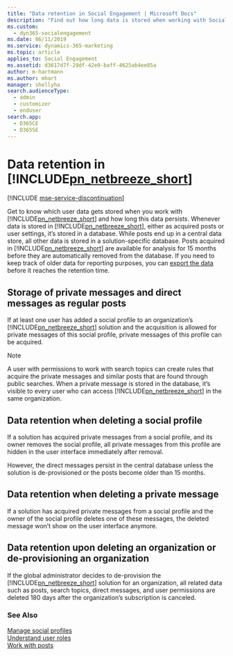 ```yaml
---
title: "Data retention in Social Engagement | Microsoft Docs"
description: "Find out how long data is stored when working with Social Engagement."
ms.custom: 
  - dyn365-socialengagement
ms.date: 06/11/2019
ms.service: dynamics-365-marketing
ms.topic: article
applies_to: Social Engagement
ms.assetid: d3617d7f-29df-42e9-baff-4625ab4ee85a
author: m-hartmann
ms.author: mhart
manager: shellyha
search.audienceType: 
  - admin
  - customizer
  - enduser
search.app: 
  - D365CE
  - D365SE
---
```


# Data retention in [!INCLUDE[pn_netbreeze_short](../includes/pn-social-engagement-short.md)]

[!INCLUDE [mse-service-discontinuation](../includes/mse-service-discontinuation.md)]

Get to know which user data gets stored when you work with [!INCLUDE[pn_netbreeze_short](../includes/pn-social-engagement-short.md)] and how long this data persists. Whenever data is stored in [!INCLUDE[pn_netbreeze_short](../includes/pn-social-engagement-short.md)], either as acquired posts or user settings, it’s stored in a database. While posts end up in a central data store, all other data is stored in a solution-specific database. Posts acquired in [!INCLUDE[pn_netbreeze_short](../includes/pn-social-engagement-short.md)] are available for analysis for 15 months before they are automatically removed from the database. If you need to keep track of older data for reporting purposes, you can [export the data](analyze-social-data-using-widgets.md#export-data-from-widgets) before it reaches the retention time.     
  
## Storage of private messages and direct messages as regular posts 

If at least one user has added a social profile to an organization’s [!INCLUDE[pn_netbreeze_short](../includes/pn-social-engagement-short.md)] solution and the acquisition is allowed for private messages of this social profile, private messages of this profile can be acquired.  
  
> [!NOTE]
>  A user with permissions to work with search topics can create rules that acquire the private messages and similar posts that are found through public searches. When a private message is stored in the database, it’s visible to every user who can access [!INCLUDE[pn_netbreeze_short](../includes/pn-social-engagement-short.md)] in the same organization.  
  
## Data retention when deleting a social profile  

If a solution has acquired private messages from a social profile, and its owner removes the social profile, all private messages from this profile are hidden in the user interface immediately after removal.  
  
However, the direct messages persist in the central database unless the solution is de-provisioned or the posts become older than 15 months.  
  
## Data retention when deleting a private message  

If a solution has acquired private messages from a social profile and the owner of the social profile deletes one of these messages, the deleted message won’t show on the user interface anymore.  
  
## Data retention upon deleting an organization or de-provisioning an organization  

If the global administrator decides to de-provision the [!INCLUDE[pn_netbreeze_short](../includes/pn-social-engagement-short.md)] solution for an organization, all related data such as posts, search topics, direct messages, and user permissions are deleted 180 days after the organization’s subscription is canceled.  
  
### See Also  

[Manage social profiles](manage-social-profiles.md)   
[Understand user roles](user-roles.md)   
[Work with posts](work-with-posts.md)
 
